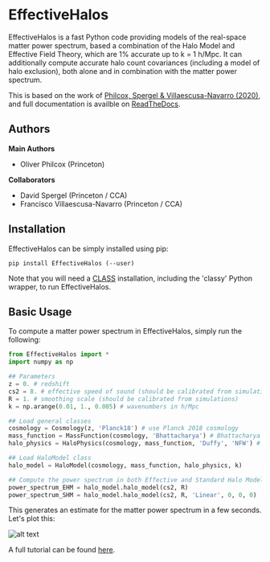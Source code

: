 # EffectiveHalos
EffectiveHalos is a fast Python code providing models of the real-space matter power spectrum, based a combination of the Halo Model and Effective Field Theory, which are 1\% accurate up to k = 1 h/Mpc. It can additionally compute accurate halo count covariances (including a model of halo exclusion), both alone and in combination with the matter power spectrum.

This is based on the work of [Philcox, Spergel \& Villaescusa-Navarro (2020)](https://arxiv.org/abs/2004.09515), and full documentation is availble on [ReadTheDocs](https://EffectiveHalos.rtfd.io).

## Authors
**Main Authors**
- Oliver Philcox (Princeton)

**Collaborators**
- David Spergel (Princeton / CCA)
- Francisco Villaescusa-Navarro (Princeton / CCA)

## Installation

EffectiveHalos can be simply installed using pip:

```
pip install EffectiveHalos (--user)
```

Note that you will need a [CLASS](https://github.com/lesgourg/class_public) installation, including the 'classy' Python wrapper, to run EffectiveHalos.


## Basic Usage

To compute a matter power spectrum in EffectiveHalos, simply run the following:

```python
from EffectiveHalos import *
import numpy as np

## Parameters
z = 0. # redshift
cs2 = 8. # effective speed of sound (should be calibrated from simulations)
R = 1. # smoothing scale (should be calibrated from simulations)
k = np.arange(0.01, 1., 0.005) # wavenumbers in h/Mpc

## Load general classes
cosmology = Cosmology(z, 'Planck18') # use Planck 2018 cosmology
mass_function = MassFunction(cosmology, 'Bhattacharya') # Bhattacharya 2010 mass function
halo_physics = HaloPhysics(cosmology, mass_function, 'Duffy', 'NFW') # Duffy 08 concentration relation, NFW halo profiles

## Load HaloModel class
halo_model = HaloModel(cosmology, mass_function, halo_physics, k)

## Compute the power spectrum in both Effective and Standard Halo Models
power_spectrum_EHM = halo_model.halo_model(cs2, R)
power_spectrum_SHM = halo_model.halo_model(cs2, R, 'Linear', 0, 0, 0)
```

This generates an estimate for the matter power spectrum in a few seconds. Let's plot this:

![alt text](https://github.com/oliverphilcox/EffectiveHalos/blob/master/docs/ehm_tutorial_spec.png "Effective Halo Model Power Spectrum")

A full tutorial can be found [here](https://effectivehalos.readthedocs.io/en/latest/Tutorial.html).
